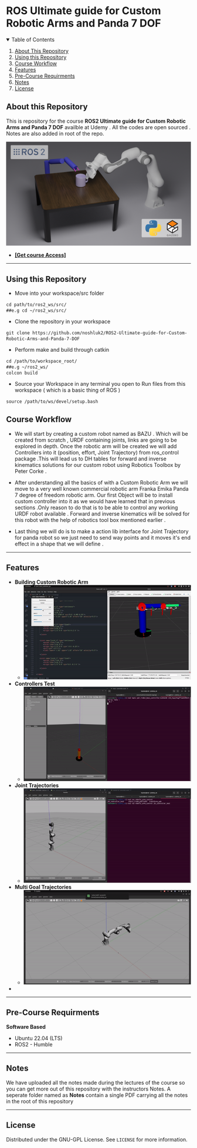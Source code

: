 # ROS Ultimate guide for Custom Robotic Arms and Panda 7 DOF

<details open="open">
  <summary>Table of Contents</summary>
  <ol>
    <li><a href="#About-this-Repository">About This Repository</a></li>
    <li><a href="#Using-this-Repository">Using this Repository</a></li>
    <li><a href="#Course-Workflow">Course Workflow</a></li>
    <li><a href="#Features">Features</a></li>
    <li><a href="#Pre-Course-Requirments">Pre-Course Requirments</a></li>
    <li><a href="#Notes">Notes</a></li>
    <li><a href="#License">License</a></li>
  </ol>
</details>

## About this Repository
This is repository for the course **ROS2 Ultimate guide for Custom Robotic Arms and Panda 7 DOF** availble at Udemy . All the codes are open sourced . Notes are also added in root of the repo.

 ![alt text](https://github.com/noshluk2/ROS2-Ultimate-guide-for-Custom-Robotic-Arms-and-Panda-7-DOF/blob/master/Images/thumbnail.png)
- **[[Get course Access]](https://robotisim.com/project-based-course/)**
----
## Using this Repository
* Move into your workspace/src folder
 ```
 cd path/to/ros2_ws/src/
##e.g cd ~/ros2_ws/src/
  ```
* Clone the repository in your workspace
```
git clone https://github.com/noshluk2/ROS2-Ultimate-guide-for-Custom-Robotic-Arms-and-Panda-7-DOF
```


* Perform make and build through catkin
 ```
 cd /path/to/workspace_root/
 ##e.g ~/ros2_ws/
 colcon build
 ```

* Source your Workspace in any terminal you open to Run files from this workspace ( which is a basic thing of ROS )
```
source /path/to/ws/devel/setup.bash
```

## Course Workflow
- We will start by creating a custom robot named as BAZU . Which will be created from scratch , URDF containing joints, links are going to be explored in depth. Once the robotic arm will be created we will add Controllers into it (position, effort, Joint Trajectory) from ros_control package .This will lead us to DH tables for forward and inverse kinematics solutions for our custom robot using Robotics Toolbox by Peter Corke .

- After understanding all the basics of with a Custom Robotic Arm we will move to a very well known commercial robotic arm Franka Emika Panda 7 degree of freedom robotic arm. Our first Object will be to install custom controller into it as we would have learned that in previous sections .Only reason to do that is to be able to control any working URDF robot available . Forward and inverse kinematics will be solved for this robot with the help of robotics tool box mentioned earlier .

- Last thing we will do is to make a action lib interface for Joint Trajectory for panda  robot so we just need to send way points and it moves it's end effect in a shape that we will define .


---
## Features
* **Building Custom Robotic Arm**
  -  ![alt text](https://github.com/noshluk2/ROS2-Ultimate-guide-for-Custom-Robotic-Arms-and-Panda-7-DOF/blob/master/Images/1_custom_arm.gif)
* **Controllers Test**
  -  ![alt text](https://github.com/noshluk2/ROS2-Ultimate-guide-for-Custom-Robotic-Arms-and-Panda-7-DOF/blob/master/Images/2_bazu_controller.gif)
* **Joint Trajectories**
  -  ![alt text](https://github.com/noshluk2/ROS2-Ultimate-guide-for-Custom-Robotic-Arms-and-Panda-7-DOF/blob/master/Images/3_panda_jtc.gif)
* **Multi Goal Trajectories**
  - ![alt text](https://github.com/noshluk2/ROS2-Ultimate-guide-for-Custom-Robotic-Arms-and-Panda-7-DOF/blob/master/Images/4_panda_multi_goal.gif)
*


----
## Pre-Course Requirments

**Software Based**
* Ubuntu 22.04 (LTS)
* ROS2 - Humble
---
## Notes
We have uploaded all the notes made during the lectures of the course so you can get more out of this repository with the instructors Notes. A seperate folder named as **Notes** contain a single PDF carrying all the notes in the root of this repository

----
## License

Distributed under the GNU-GPL License. See `LICENSE` for more information.

